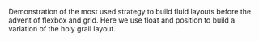 Demonstration of the most used strategy to build fluid layouts before the advent of flexbox and grid.
Here we use float and position to build a variation of the holy grail layout.